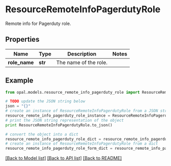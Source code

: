 # ResourceRemoteInfoPagerdutyRole

Remote info for Pagerduty role.

## Properties

Name | Type | Description | Notes
------------ | ------------- | ------------- | -------------
**role_name** | **str** | The name of the role. | 

## Example

```python
from opal.models.resource_remote_info_pagerduty_role import ResourceRemoteInfoPagerdutyRole

# TODO update the JSON string below
json = "{}"
# create an instance of ResourceRemoteInfoPagerdutyRole from a JSON string
resource_remote_info_pagerduty_role_instance = ResourceRemoteInfoPagerdutyRole.from_json(json)
# print the JSON string representation of the object
print ResourceRemoteInfoPagerdutyRole.to_json()

# convert the object into a dict
resource_remote_info_pagerduty_role_dict = resource_remote_info_pagerduty_role_instance.to_dict()
# create an instance of ResourceRemoteInfoPagerdutyRole from a dict
resource_remote_info_pagerduty_role_form_dict = resource_remote_info_pagerduty_role.from_dict(resource_remote_info_pagerduty_role_dict)
```
[[Back to Model list]](../README.md#documentation-for-models) [[Back to API list]](../README.md#documentation-for-api-endpoints) [[Back to README]](../README.md)


